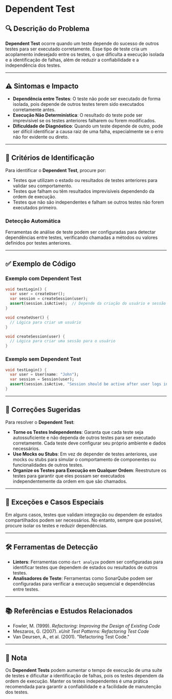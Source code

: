 # Dependent Test

## 🔍 Descrição do Problema
**Dependent Test** ocorre quando um teste depende do sucesso de outros testes para ser executado corretamente. Esse tipo de teste cria um acoplamento indesejado entre os testes, o que dificulta a execução isolada e a identificação de falhas, além de reduzir a confiabilidade e a independência dos testes.

---

## ⚠️ Sintomas e Impacto
- **Dependência entre Testes**: O teste não pode ser executado de forma isolada, pois depende de outros testes terem sido executados corretamente antes.
- **Execução Não Determinística**: O resultado do teste pode ser imprevisível se os testes anteriores falharem ou forem modificados.
- **Dificuldade de Diagnóstico**: Quando um teste depende de outro, pode ser difícil identificar a causa raiz de uma falha, especialmente se o erro não for evidente ou direto.

---

## 🔑 Critérios de Identificação
Para identificar o **Dependent Test**, procure por:
- Testes que utilizam o estado ou resultados de testes anteriores para validar seu comportamento.
- Testes que falham ou têm resultados imprevisíveis dependendo da ordem de execução.
- Testes que não são independentes e falham se outros testes não forem executados primeiro.

### Detecção Automática
Ferramentas de análise de teste podem ser configuradas para detectar dependências entre testes, verificando chamadas a métodos ou valores definidos por testes anteriores.

---

## ✅ Exemplo de Código

### Exemplo com Dependent Test

```dart
void testLogin() {
  var user = createUser();
  var session = createSession(user);
  assert(session.isActive);  // Depende da criação do usuário e sessão em outros testes
}

void createUser() {
  // Lógica para criar um usuário
}

void createSession(user) {
  // Lógica para criar uma sessão para o usuário
}
```

### Exemplo sem Dependent Test

```dart
void testLogin() {
  var user = User(name: "John");
  var session = Session(user);
  assert(session.isActive, "Session should be active after user logs in");
}
```

---

## 🚀 Correções Sugeridas
Para resolver o **Dependent Test**:

- **Torne os Testes Independentes**: Garanta que cada teste seja autossuficiente e não dependa de outros testes para ser executado corretamente. Cada teste deve configurar seu próprio ambiente e dados necessários.
- **Use Mocks ou Stubs**: Em vez de depender de testes anteriores, use mocks ou stubs para simular o comportamento de componentes ou funcionalidades de outros testes.
- **Organize os Testes para Execução em Qualquer Ordem**: Reestruture os testes para garantir que eles possam ser executados independentemente da ordem em que são chamados.

---

## 🌟 Exceções e Casos Especiais
Em alguns casos, testes que validam integração ou dependem de estados compartilhados podem ser necessários. No entanto, sempre que possível, procure isolar os testes e reduzir dependências.

---

## 🛠 Ferramentas de Detecção
- **Linters**: Ferramentas como `dart analyze` podem ser configuradas para identificar testes que dependem de estados ou resultados de outros testes.
- **Analisadores de Teste**: Ferramentas como SonarQube podem ser configuradas para verificar a execução sequencial e dependências entre testes.

---

## 📚 Referências e Estudos Relacionados
- Fowler, M. (1999). *Refactoring: Improving the Design of Existing Code*
- Meszaros, G. (2007). *xUnit Test Patterns: Refactoring Test Code*
- Van Deursen, A., et al. (2001). "Refactoring Test Code."

---

## 📝 Nota
Os **Dependent Tests** podem aumentar o tempo de execução de uma suíte de testes e dificultar a identificação de falhas, pois os testes dependem da ordem de execução. Manter os testes independentes é uma prática recomendada para garantir a confiabilidade e a facilidade de manutenção dos testes.
